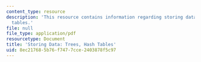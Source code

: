 ```yaml
---
content_type: resource
description: 'This resource contains information regarding storing data: trees, hash
  tables.'
file: null
file_type: application/pdf
resourcetype: Document
title: 'Storing Data: Trees, Hash Tables'
uid: 8ec21768-5b76-f747-7cce-2403878f5c97
---
```

